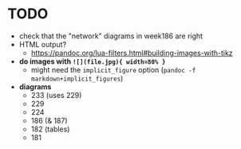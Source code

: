 # TODO

- check that the "network" diagrams in week186 are right
- HTML output?
    + https://pandoc.org/lua-filters.html#building-images-with-tikz
- **do images with `![](file.jpg){ width=80% }`**
    + might need the `implicit_figure` option (`pandoc -f markdown+implicit_figures`)
- **diagrams**
    + 233 (uses 229)
    + 229
    + 224
    + 186 (& 187)
    + 182 (tables)
    + 181
